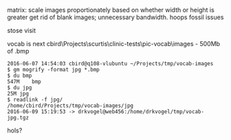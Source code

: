 matrix:
scale images proportionately based on whether width or height is greater
get rid of blank images; unnecessary bandwidth.
hoops
fossil issues

stose visit

vocab is next 
    cbird\Projects\scurtis\clinic-tests\pic-vocab\images - 500Mb of .bmp

    2016-06-07 14:54:03 cbird@q108-vlubuntu ~/Projects/tmp/vocab-images
    $ gm mogrify -format jpg *.bmp
    $ du bmp
    547M    bmp
    $ du jpg
    25M jpg
    $ readlink -f jpg/
    /home/cbird/Projects/tmp/vocab-images/jpg
    2016-06-09 15:19:53 -> drkvogel@web456:/home/drkvogel/tmp/vocab-jpg.tgz

hols?